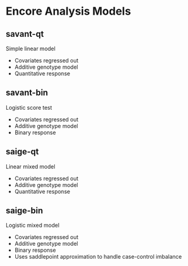 # Encore Analysis Models

## savant-qt

Simple linear model

* Covariates regressed out
* Additive genotype model
* Quantitative response

## savant-bin

Logistic score test

* Covariates regressed out
* Additive genotype model
* Binary response

## saige-qt

Linear mixed model

* Covariates regressed out
* Additive genotype model
* Quantitative response

## saige-bin

Logistic mixed model

* Covariates regressed out
* Additive genotype model
* Binary response
* Uses saddlepoint approximation to handle case-control imbalance
